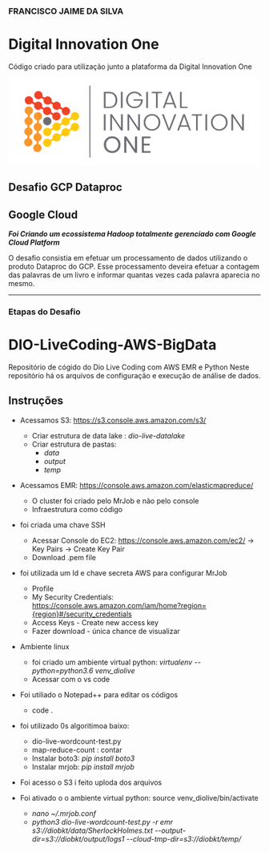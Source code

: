 ### FRANCISCO JAIME DA SILVA


# Digital Innovation One

Código criado para utilização junto a plataforma da Digital Innovation One

<p align="center"><img src="./DIO.png" width="500"></p>

## Desafio GCP Dataproc
## Google Cloud

__*Foi Criando um ecossistema Hadoop totalmente gerenciado com Google Cloud Platform*__

O desafio consistia em efetuar um processamento de dados utilizando o produto Dataproc do GCP. Esse processamento deveira efetuar a contagem das palavras de um livro e informar quantas vezes cada palavra aparecia no mesmo.

---

### Etapas do Desafio
# DIO-LiveCoding-AWS-BigData
Repositório de cógido do Dio Live Coding com AWS EMR e Python
Neste repositório há os arquivos de configuração e execução de análise de dados.

## Instruções

* Acessamos S3: https://s3.console.aws.amazon.com/s3/ 
  * Criar estrutura de data lake : _dio-live-datalake_
  * Criar estrutura de pastas:
    * _data_
    * _output_
    * _temp_
* Acessamos EMR: https://console.aws.amazon.com/elasticmapreduce/
    * O cluster foi criado pelo MrJob e não pelo console
    * Infraestrutura como código 
* foi criada uma chave SSH
    * Acessar  Console do EC2: https://console.aws.amazon.com/ec2/ -> Key Pairs -> Create Key Pair	
    * Download .pem file
* foi utilizada um Id e chave secreta AWS para configurar MrJob
   * Profile
   * My Security Credentials: https://console.aws.amazon.com/iam/home?region={region}#/security_credentials
   * Access Keys - Create new access key
   * Fazer download - única chance de visualizar
* Ambiente linux
   * foi criado um ambiente virtual python: _virtualenv --python=python3.6 venv_diolive_
   * Acessar com o vs code
* Foi utiliado o Notepad++ para editar os códigos
   *  code .
* foi utilizado 0s algoritimoa baixo:
   * dio-live-wordcount-test.py
   * map-reduce-count : contar
   * Instalar boto3: _pip install boto3_
   * Instalar mrjob: _pip install mrjob_
* Foi acesso o S3 i feito uploda dos arquivos
   
* Foi ativado o o ambiente virtual python: source venv_diolive/bin/activate
  * _nano ~/.mrjob.conf_
  * _python3 dio-live-wordcount-test.py -r emr s3://diobkt/data/SherlockHolmes.txt --output-dir=s3://diobkt/output/logs1 --cloud-tmp-dir=s3://diobkt/temp/_




